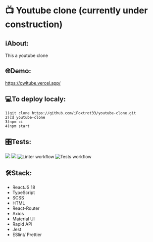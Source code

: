 # 📺 Youtube clone (currently under construction)

## ℹAbout:
This a youtube clone 

## 🌐Demo:
https://owltube.vercel.app/

## 💻To deploy localy:
```
1)git clone https://github.com/iFoxtrot33/youtube-clone.git
2)cd youtube-clone
3)npm ci
4)npm start
```
## 🎛️Tests:
<a href="https://codeclimate.com/github/iFoxtrot33/youtube-clone/maintainability"><img src="https://api.codeclimate.com/v1/badges/de7d52e96635d618db1d/maintainability" /></a>
<a href="https://codeclimate.com/github/iFoxtrot33/youtube-clone/test_coverage"><img src="https://api.codeclimate.com/v1/badges/de7d52e96635d618db1d/test_coverage" /></a>
![Linter workflow](https://github.com/iFoxtrot33/youtube-clone/actions/workflows/lint.yml/badge.svg)
![Tests workflow](https://github.com/iFoxtrot33/youtube-clone/actions/workflows/test.yml/badge.svg)

## 🛠Stack:
- ReactJS 18
- TypeScript
- SCSS
- HTML
- React-Router
- Axios
- Material UI
- Rapid API
- Jest
- ESlint/ Prettier
